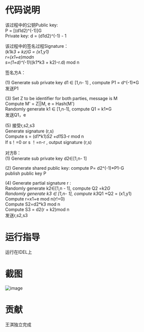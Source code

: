# 代码说明
该过程中的公钥Public key:     
P = [(d1d2)^(-1)]G    
Private key: d = (d1d2)^(-1) - 1

该过程中的签名过程Signature：   
(k1*k3 + kz)G = (x1,y1)   
r=(x1+e)modn    
s=(1+d)^(-1)*((k1*k3 + k2)-r.d) mod n   

签名方A：

(1) Generate sub private key d1 ∈ [1,n- 1] , compute P1 = d^(-1)*G    
发送P1

(3) Set Z to be identifier for both parties, message is M     
Compute M' = Z||M, e = Hash(M')   
Randomly generate k1 ∈ [1,n-1], compute Q1 = k1*G   
发送Q1，e

(5) 接受r,s2,s3   
Generate signature (r,s)       
Compute s = (d1*k1)*S2 +d1*S3-r mod n     
If s！=0 or s ！=n-r , output signature (r,s)    

对方B：    
(1) Generate sub private key d2∈[1,n- 1]

(2) Generate shared public key: compute P= d2^(-1)*P1-G     
publish public key P

(4) Generate partial signature r :    
Randomly generate k2∈[1,n - 1], compute Q2 =k2*G    
Randomly generate k3 ∈ [1,n- 1], compute k3*Q1 +Q2 = (x1,y1)    
Compute r=x1+e mod n(r!=0)    
Compute S2=d2*k3 mod n   
Compute S3 = d2(r + k2)mod n   
发送r,s2,s3   
# 运行指导
运行在IDEL上
# 截图
![image](https://user-images.githubusercontent.com/105595347/181909095-a45555e5-97b2-4cf6-bc1e-908a40ba6200.png)

# 贡献
王淇独立完成

